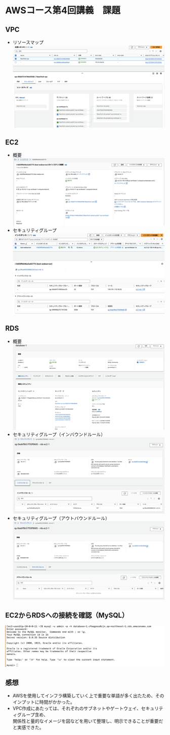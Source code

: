 # AWSコース第4回講義　課題  

## VPC
- リソースマップ
![VPCリソースマップ](/images/lecture.04/raisetechvpc.png)

## EC2
- 概要
![EC2概要](/images/lecture.04/test-webserver.png)
- セキュリティグループ
![EC2セキュリティグループ](/images/lecture.04/t-webserver_sec.png)

## RDS
- 概要
![RDS概要](/images/lecture.04/datebase-1.png)
- セキュリティグループ（インバウンドルール）
![RDSセキュリティ（in）](/images/lecture.04/datebase-1_sec_in.png)
- セキュリティグループ（アウトバウンドルール）
![RDSセキュリティ（out）](/images/lecture.04/datebase-1_sec_out.png)

## EC2からRDSへの接続を確認（MySQL）
![EC2からRDSへアクセス](/images/lecture.04/ec2-rds_conenction.png)

## 感想
- AWSを使用してインフラ構築していく上で重要な単語が多く出たため、そのインプットに時間がかかった。
- VPC作成にあたっては、それぞれのサブネットやゲートウェイ、セキュリティグループ含め、  
  関係性と量的なイメージを図などを用いて整理し、明示できることが重要だと実感できた。
